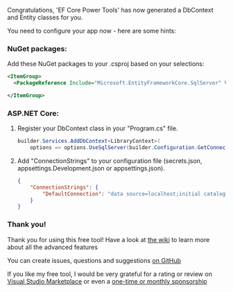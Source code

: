 ﻿Congratulations, 'EF Core Power Tools' has now generated a DbContext and Entity classes for you. 

You need to configure your app now - here are some hints:

### NuGet packages:

Add these NuGet packages to your .csproj based on your selections:

```xml
<ItemGroup>
  <PackageReference Include="Microsoft.EntityFrameworkCore.SqlServer" Version="7.0.9" />

</ItemGroup>
```

### ASP.NET Core:

1. Register your DbContext class in your "Program.cs" file.

    ```csharp
    builder.Services.AddDbContext<LibraryContext>(
        options => options.UseSqlServer(builder.Configuration.GetConnectionString("DefaultConnection")));
    ```

2. Add "ConnectionStrings" to your configuration file (secrets.json, appsettings.Development.json or appsettings.json).

    ```json
    {
        "ConnectionStrings": {
            "DefaultConnection": "data source=localhost;initial catalog=Library;encrypt=True;trust server certificate=True;command timeout=300"
        }
    }
    ```

### Thank you!

Thank you for using this free tool! Have a look at [the wiki](https://github.com/ErikEJ/EFCorePowerTools/wiki/Reverse-Engineering) 
to learn more about all the advanced features

You can create issues, questions and suggestions [on GitHub](https://github.com/ErikEJ/EFCorePowerTools/issues)

If you like my free tool, I would be very grateful for a rating or review 
on [Visual Studio Marketplace](https://marketplace.visualstudio.com/items?itemName=ErikEJ.EFCorePowerTools&ssr=false#review-details) 
or even a [one-time or monthly sponsorship](https://github.com/sponsors/ErikEJ?frequency=one-time&sponsor=ErikEJ)
